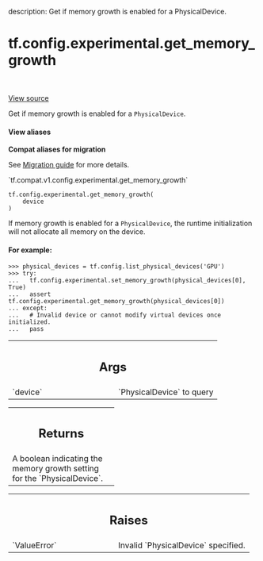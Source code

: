 description: Get if memory growth is enabled for a PhysicalDevice.

<div itemscope itemtype="http://developers.google.com/ReferenceObject">
<meta itemprop="name" content="tf.config.experimental.get_memory_growth" />
<meta itemprop="path" content="Stable" />
</div>

# tf.config.experimental.get_memory_growth

<!-- Insert buttons and diff -->

<table class="tfo-notebook-buttons tfo-api nocontent" align="left">

</table>

<a target="_blank" class="external" href="/code/stable/tensorflow/python/framework/config.py">View source</a>



Get if memory growth is enabled for a `PhysicalDevice`.

<section class="expandable">
  <h4 class="showalways">View aliases</h4>
  <p>
<b>Compat aliases for migration</b>
<p>See
<a href="https://www.tensorflow.org/guide/migrate">Migration guide</a> for
more details.</p>
<p>`tf.compat.v1.config.experimental.get_memory_growth`</p>
</p>
</section>

<pre class="devsite-click-to-copy prettyprint lang-py tfo-signature-link">
<code>tf.config.experimental.get_memory_growth(
    device
)
</code></pre>



<!-- Placeholder for "Used in" -->

If memory growth is enabled for a `PhysicalDevice`, the runtime initialization
will not allocate all memory on the device.

#### For example:



```
>>> physical_devices = tf.config.list_physical_devices('GPU')
>>> try:
...   tf.config.experimental.set_memory_growth(physical_devices[0], True)
...   assert tf.config.experimental.get_memory_growth(physical_devices[0])
... except:
...   # Invalid device or cannot modify virtual devices once initialized.
...   pass
```

<!-- Tabular view -->
 <table class="responsive fixed orange">
<colgroup><col width="214px"><col></colgroup>
<tr><th colspan="2"><h2 class="add-link">Args</h2></th></tr>

<tr>
<td>
`device`
</td>
<td>
`PhysicalDevice` to query
</td>
</tr>
</table>



<!-- Tabular view -->
 <table class="responsive fixed orange">
<colgroup><col width="214px"><col></colgroup>
<tr><th colspan="2"><h2 class="add-link">Returns</h2></th></tr>
<tr class="alt">
<td colspan="2">
A boolean indicating the memory growth setting for the `PhysicalDevice`.
</td>
</tr>

</table>



<!-- Tabular view -->
 <table class="responsive fixed orange">
<colgroup><col width="214px"><col></colgroup>
<tr><th colspan="2"><h2 class="add-link">Raises</h2></th></tr>

<tr>
<td>
`ValueError`
</td>
<td>
Invalid `PhysicalDevice` specified.
</td>
</tr>
</table>

